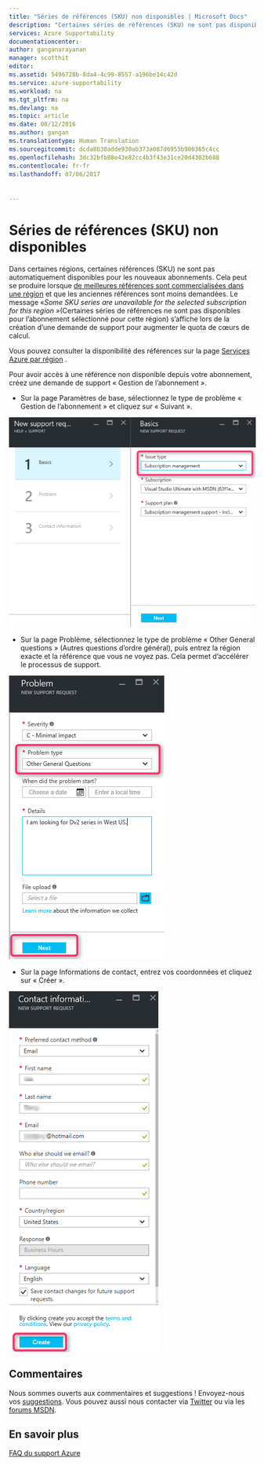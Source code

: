 ```yaml
---
title: "Séries de références (SKU) non disponibles | Microsoft Docs"
description: "Certaines séries de références (SKU) ne sont pas disponibles pour l’abonnement sélectionné pour cette région."
services: Azure Supportability
documentationcenter: 
author: ganganarayanan
manager: scotthit
editor: 
ms.assetid: 5496728b-8da4-4c99-8557-a196be14c42d
ms.service: azure-supportability
ms.workload: na
ms.tgt_pltfrm: na
ms.devlang: na
ms.topic: article
ms.date: 08/12/2016
ms.author: gangan
ms.translationtype: Human Translation
ms.sourcegitcommit: dcda8b30adde930ab373a087d6955b900365c4cc
ms.openlocfilehash: 3dc32bfb88e43e82cc4b3f43e31ce20d4302b688
ms.contentlocale: fr-fr
ms.lasthandoff: 07/06/2017


---
```

# <a name="sku-series-unavailable"></a>Séries de références (SKU) non disponibles
Dans certaines régions, certaines références (SKU) ne sont pas automatiquement disponibles pour les nouveaux abonnements.  Cela peut se produire lorsque [de meilleures références sont commercialisées dans une région](https://azure.microsoft.com/updates/announcing-new-dv2-series-virtual-machine-size/) et que les anciennes références sont moins demandées.
Le message «*Some SKU series are unavailable for the selected subscription for this region »*(Certaines séries de références ne sont pas disponibles pour l’abonnement sélectionné pour cette région) s’affiche lors de la création d’une demande de support pour augmenter le quota de cœurs de calcul.

Vous pouvez consulter la disponibilité des références sur la page [Services Azure par région](https://azure.microsoft.com/regions/#services) . 

Pour avoir accès à une référence non disponible depuis votre abonnement, créez une demande de support « Gestion de l’abonnement ».

* Sur la page Paramètres de base, sélectionnez le type de problème « Gestion de l’abonnement » et cliquez sur « Suivant ».

![Panneau Informations de base](./media/SKU-series-unavailable/BasicsSubMgmt.png)

* Sur la page Problème, sélectionnez le type de problème « Other General questions » (Autres questions d’ordre général), puis entrez la région exacte et la référence que vous ne voyez pas.
  Cela permet d’accélérer le processus de support.

![Problème](./media/SKU-series-unavailable/ProblemSubMgmt.png)

* Sur la page Informations de contact, entrez vos coordonnées et cliquez sur « Créer ».

![Informations de contact](./media/SKU-series-unavailable/ContactInformation.png)

## <a name="feedback"></a>Commentaires
Nous sommes ouverts aux commentaires et suggestions ! Envoyez-nous vos [suggestions](https://feedback.azure.com/forums/266794-support-feedback). Vous pouvez aussi nous contacter via [Twitter](https://twitter.com/azuresupport) ou via les [forums MSDN](https://social.msdn.microsoft.com/Forums/azure).

## <a name="learn-more"></a>En savoir plus
[FAQ du support Azure](https://azure.microsoft.com/support/faq)



